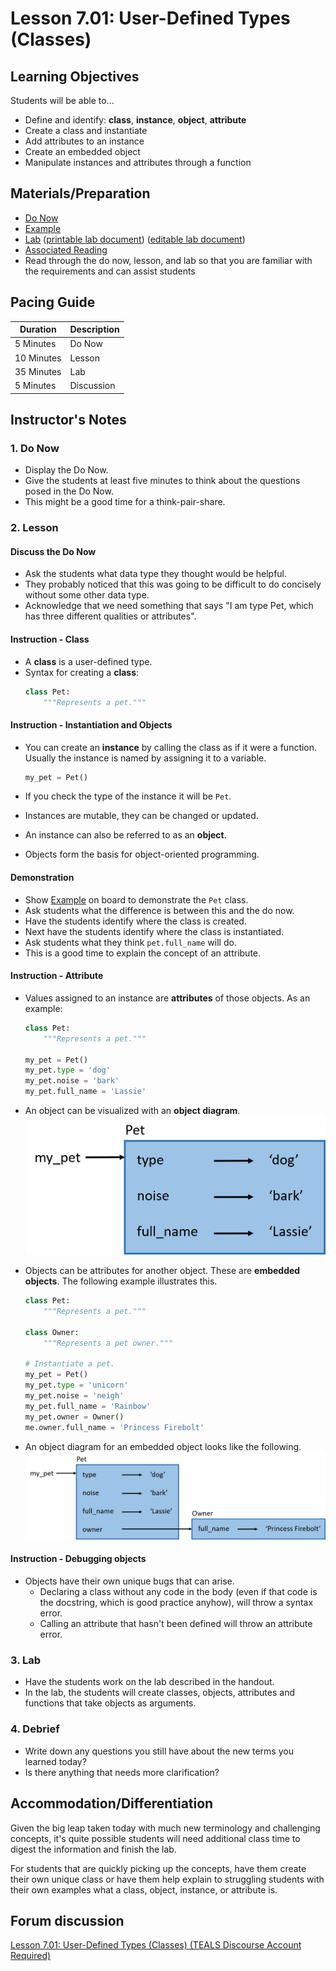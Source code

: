 # Lesson 7.01: User-Defined Types (Classes)

## Learning Objectives

Students will be able to...

* Define and identify: **class**, **instance**, **object**, **attribute**
* Create a class and instantiate
* Add attributes to an instance
* Create an embedded object
* Manipulate instances and attributes through a function

## Materials/Preparation

* [Do Now][]
* [Example][]
* [Lab][] ([printable lab document][]) ([editable lab document][])
* [Associated Reading](https://tealsk12.github.io/2nd-semester-introduction-to-computer-science/readings.md.html#associatedreadings/7.1)
* Read through the do now, lesson, and lab so that you are familiar with the requirements and can assist students

## Pacing Guide

| **Duration**   | **Description** |
| ---------- | ----------- |
| 5 Minutes  | Do Now      |
| 10 Minutes | Lesson      |
| 35 Minutes | Lab         |
| 5 Minutes | Discussion  |

## Instructor's Notes

### 1. Do Now

* Display the Do Now. 
* Give the students at least five minutes to think about the questions posed in the Do Now. 
* This might be a good time for a think-pair-share. 

### 2. Lesson

#### Discuss the Do Now

* Ask the students what data type they thought would be helpful.
* They probably noticed that this was going to be difficult to do concisely without some other data type.
* Acknowledge that we need something that says "I am type Pet, which has three different qualities or attributes".

#### Instruction - Class

* A **class** is a user-defined type.
* Syntax for creating a **class**:
    ```python
    class Pet:
        """Represents a pet."""
    ```

#### Instruction - Instantiation and Objects

* You can create an **instance** by calling the class as if it were a function. Usually the instance is named by assigning it to a variable.

    ```python
    my_pet = Pet()
    ```
* If you check the type of the instance it will be `Pet`.
* Instances are mutable, they can be changed or updated.
* An instance can also be referred to as an **object**.
* Objects form the basis for object-oriented programming.

#### Demonstration

* Show [Example] on board to demonstrate the `Pet` class.
* Ask students what the difference is between this and the do now.
* Have the students identify where the class is created.
* Next have the students identify where the class is instantiated.
* Ask students what they think `pet.full_name` will do.
* This is a good time to explain the concept of an attribute.

#### Instruction - Attribute

* Values assigned to an instance are **attributes** of those objects. As an example:

    ```python
    class Pet:
        """Represents a pet."""

    my_pet = Pet()
    my_pet.type = 'dog'
    my_pet.noise = 'bark'
    my_pet.full_name = 'Lassie'
    ```
* An object can be visualized with an **object diagram**.
![An object diagram for a Pet object.](images/object_diagram.png)
* Objects can be attributes for another object. These are **embedded objects**. The following example illustrates this.
    ```python
    class Pet:
        """Represents a pet."""

    class Owner:
        """Represents a pet owner."""

    # Instantiate a pet.
    my_pet = Pet()
    my_pet.type = 'unicorn'
    my_pet.noise = 'neigh'
    my_pet.full_name = 'Rainbow'
    my_pet.owner = Owner()
    me.owner.full_name = 'Princess Firebolt'
    ```
* An object diagram for an embedded object looks like the following.
![An object diagram with an embedded object.](images/embedded_object_diagram.png)

#### Instruction - Debugging objects
* Objects have their own unique bugs that can arise.
  * Declaring a class without any code in the body (even if that code is the docstring, which is good practice anyhow), will throw a syntax error.
  * Calling an attribute that hasn't been defined will throw an attribute error.

### 3. Lab

* Have the students work on the lab described in the handout.
* In the lab, the students will create classes, objects, attributes and functions that take objects as arguments.

### 4. Debrief

* Write down any questions you still have about the new terms you learned today?
* Is there anything that needs more clarification?

## Accommodation/Differentiation

Given the big leap taken today with much new terminology and challenging concepts, it's quite possible students will need additional class time to digest the information and finish the lab.

For students that are quickly picking up the concepts, have them create their own unique class or have them help explain to struggling students with their own examples what a class, object, instance, or attribute is.

## Forum discussion

[Lesson 7.01: User-Defined Types (Classes) (TEALS Discourse Account Required)](https://forums.tealsk12.org/c/2nd-semester-unit-7-classes/lesson-7-01-user-defined-types-classes)

[Do Now]:do_now.md
[Lab]:lab.md
[Example]:example.md
[printable lab document]: https://github.com/TEALSK12/2nd-semester-introduction-to-computer-science/raw/master/units/7_unit/01_lesson/lab.pdf
[editable lab document]: https://github.com/TEALSK12/2nd-semester-introduction-to-computer-science/raw/master/units/7_unit/01_lesson/lab.docx
